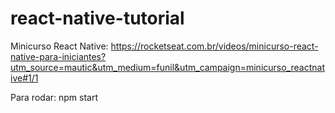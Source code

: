 # react-native-tutorial


Minicurso React Native: https://rocketseat.com.br/videos/minicurso-react-native-para-iniciantes?utm_source=mautic&utm_medium=funil&utm_campaign=minicurso_reactnative#1/1

Para rodar: npm start